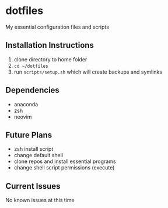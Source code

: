 # dotfiles
My essential configuration files and scripts  

## Installation Instructions
1. clone directory to home folder  
2. ```cd ~/dotfiles```  
3. run ```scripts/setup.sh``` which will create backups and symlinks  

## Dependencies
- anaconda
- zsh
- neovim 

## Future Plans
- zsh install script
- change default shell
- clone repos and install essential programs
- change shell script permissions (execute)

## Current Issues
No known issues at this time
